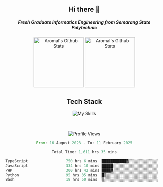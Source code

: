<div align="center">
  <h2>Hi there 👋</h2>

  <h5>Fresh Graduate Informatics Engineering from Semarang State Polytechnic</h5>

  <img
    height="160"
    alt="Aromal's Github Stats"
    src="https://github-readme-stats.vercel.app/api?username=dafariski77&show_icons=true&theme=tokyonight&count_private=true"
  />
  <img
    alt="Aromal's Github Stats"
    height="160"
    src="https://github-readme-stats.vercel.app/api/top-langs/?username=dafariski77&layout=compact&theme=tokyonight"
  />

  <h2>Tech Stack</h2>
  
![My Skills](https://simpleskill.icons.workers.dev/svg?i=typescript,next.js,react,tailwindcss,shadcnui,reactquery,prisma,socketdotio,zod)

  <br /><br />
  <img src="https://komarev.com/ghpvc/?username=dafariski77&abbreviated=true" alt="Profile Views">
    
  <!--START_SECTION:waka-->

```rust
From: 16 August 2023 - To: 11 February 2025

Total Time: 1,611 hrs 35 mins

TypeScript                 750 hrs 6 mins  ███████████▓░░░░░░░░░░░░░   46.10 %
JavaScript                 334 hrs 10 mins █████░░░░░░░░░░░░░░░░░░░░   20.54 %
PHP                        300 hrs 42 mins ████▓░░░░░░░░░░░░░░░░░░░░   18.48 %
Python                     95 hrs 35 mins  █▒░░░░░░░░░░░░░░░░░░░░░░░   05.87 %
Bash                       18 hrs 50 mins  ▒░░░░░░░░░░░░░░░░░░░░░░░░   01.16 %
```

<!--END_SECTION:waka-->
</div>
